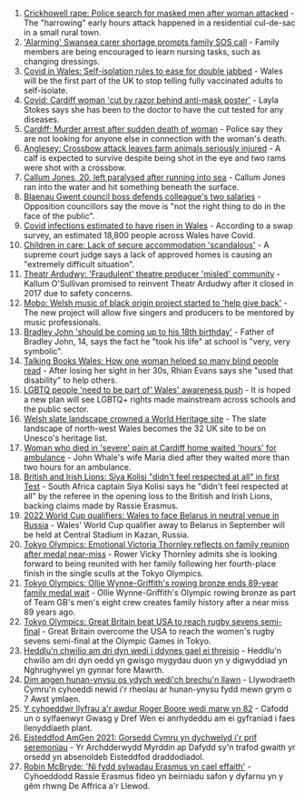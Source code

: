 1. [Crickhowell rape: Police search for masked men after woman attacked](https://www.bbc.co.uk/news/uk-wales-58018051) - The "harrowing" early hours attack happened in a residential cul-de-sac in a small rural town.
2. ['Alarming' Swansea carer shortage prompts family SOS call](https://www.bbc.co.uk/news/uk-wales-58025444) - Family members are being encouraged to learn nursing tasks, such as changing dressings.
3. [Covid in Wales: Self-isolation rules to ease for double jabbed](https://www.bbc.co.uk/news/uk-wales-politics-58013131) - Wales will be the first part of the UK to stop telling fully vaccinated adults to self-isolate.
4. [Covid: Cardiff woman 'cut by razor behind anti-mask poster'](https://www.bbc.co.uk/news/uk-wales-58020985) - Layla Stokes says she has been to the doctor to have the cut tested for any diseases.
5. [Cardiff: Murder arrest after sudden death of woman](https://www.bbc.co.uk/news/uk-wales-58029216) - Police say they are not looking for anyone else in connection with the woman's death.
6. [Anglesey: Crossbow attack leaves farm animals seriously injured](https://www.bbc.co.uk/news/uk-wales-58031518) - A calf is expected to survive despite being shot in the eye and two rams were shot with a crossbow.
7. [Callum Jones, 20, left paralysed after running into sea](https://www.bbc.co.uk/news/uk-wales-58009262) - Callum Jones ran into the water and hit something beneath the surface.
8. [Blaenau Gwent council boss defends colleague's two salaries](https://www.bbc.co.uk/news/uk-wales-58026063) - Opposition councillors say the move is "not the right thing to do in the face of the public".
9. [Covid infections estimated to have risen in Wales](https://www.bbc.co.uk/news/uk-wales-58025719) - According to a swap survey, an estimated 18,800 people across Wales have Covid.
10. [Children in care: Lack of secure accommodation 'scandalous'](https://www.bbc.co.uk/news/uk-wales-58025443) - A supreme court judge says a lack of approved homes is causing an "extremely difficult situation".
11. [Theatr Ardudwy: 'Fraudulent' theatre producer 'misled' community](https://www.bbc.co.uk/news/uk-wales-58023864) - Kallum O'Sullivan promised to reinvent Theatr Ardudwy after it closed in 2017 due to safety concerns.
12. [Mobo: Welsh music of black origin project started to 'help give back'](https://www.bbc.co.uk/news/uk-wales-58030464) - The new project will allow five singers and producers to be mentored by music professionals.
13. [Bradley John 'should be coming up to his 18th birthday'](https://www.bbc.co.uk/news/uk-wales-58019640) - Father of Bradley John, 14, says the fact he "took his life" at school is "very, very symbolic".
14. [Talking Books Wales: How one woman helped so many blind people read](https://www.bbc.co.uk/news/uk-wales-58018316) - After losing her sight in her 30s, Rhian Evans says she "used that disability" to help others.
15. [LGBTQ people 'need to be part of' Wales' awareness push](https://www.bbc.co.uk/news/uk-wales-58001743) - It is hoped a new plan will see LGBTQ+ rights made mainstream across schools and the public sector.
16. [Welsh slate landscape crowned a World Heritage site](https://www.bbc.co.uk/news/uk-wales-58007018) - The slate landscape of north-west Wales becomes the 32 UK site to be on Unesco's heritage list.
17. [Woman who died in 'severe' pain at Cardiff home waited 'hours' for ambulance](https://www.bbc.co.uk/news/uk-wales-58006259) - John Whale's wife Maria died after they waited more than two hours for an ambulance.
18. [British and Irish Lions: Siya Kolisi "didn't feel respected at all" in first Test](https://www.bbc.co.uk/sport/rugby-union/58025942) - South Africa captain Siya Kolisi says he "didn't feel respected at all" by the referee in the opening loss to the British and Irish Lions, backing claims made by Rassie Erasmus.
19. [2022 World Cup qualifiers: Wales to face Belarus in neutral venue in Russia](https://www.bbc.co.uk/sport/football/58031075) - Wales' World Cup qualifier away to Belarus in September will be held at Central Stadium in Kazan, Russia.
20. [Tokyo Olympics: Emotional Victoria Thornley reflects on family reunion after medal near-miss](https://www.bbc.co.uk/sport/av/olympics/58023958) - Rower Vicky Thornley admits she is looking forward to being reunited with her family following her fourth-place finish in the single sculls at the Tokyo Olympics.
21. [Tokyo Olympics: Ollie Wynne-Griffith's rowing bronze ends 89-year family medal wait](https://www.bbc.co.uk/sport/olympics/58023878) - Ollie Wynne-Griffith's Olympic rowing bronze as part of Team GB's men's eight crew creates family history after a near miss 89 years ago.
22. [Tokyo Olympics: Great Britain beat USA to reach rugby sevens semi-final](https://www.bbc.co.uk/sport/olympics/58027501) - Great Britain overcome the USA to reach the women's rugby sevens semi-final at the Olympic Games in Tokyo.
23. [Heddlu'n chwilio am dri dyn wedi i ddynes gael ei threisio](https://www.bbc.co.uk/newyddion/58025804) - Heddlu'n chwilio am dri dyn oedd yn gwisgo mygydau duon yn y digwyddiad yn Nghrughywel yn gynnar fore Mawrth.
24. [Dim angen hunan-ynysu os ydych wedi'ch brechu'n llawn](https://www.bbc.co.uk/newyddion/58019282) - Llywodraeth Cymru'n cyhoeddi newid i'r rheolau ar hunan-ynysu fydd mewn grym o 7 Awst ymlaen.
25. [Y cyhoeddwr llyfrau a'r awdur Roger Boore wedi marw yn 82](https://www.bbc.co.uk/newyddion/58023526) - Cafodd un o sylfaenwyr Gwasg y Dref Wen ei anrhydeddu am ei gyfraniad i faes llenyddiaeth plant.
26. [Eisteddfod AmGen 2021: Gorsedd Cymru yn dychwelyd i'r prif seremonïau](https://www.bbc.co.uk/newyddion/58030859) - Yr Archdderwydd Myrddin ap Dafydd sy'n trafod gwaith yr orsedd yn absenoldeb Eisteddfod draddodiadol.
27. [Robin McBryde: 'Ni fydd sylwadau Erasmus yn cael effaith'](https://www.bbc.co.uk/newyddion/58032582) - Cyhoeddodd Rassie Erasmus fideo yn beirniadu safon y dyfarnu yn y gêm rhwng De Affrica a'r Llewod.
